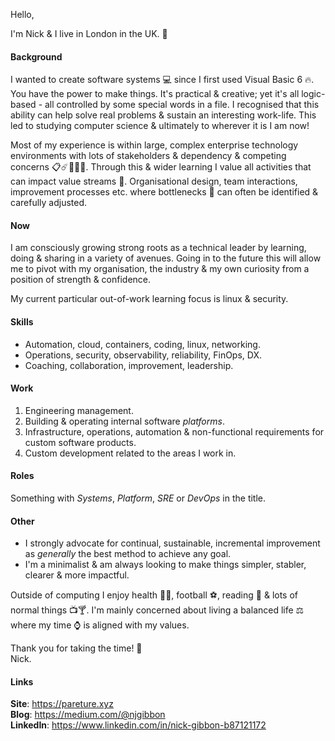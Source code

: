 Hello,

I'm Nick & I live in London in the UK. :city_sunrise:

#### Background
I wanted to create software systems :computer: since I first used Visual Basic 6 🔥. You have the power to make things. It's practical & creative; yet it's all logic-based - all controlled by some special words in a file. I recognised that this ability can help solve real problems & sustain an interesting work-life. This led to studying computer science & ultimately to wherever it is I am now!

Most of my experience is within large, complex enterprise technology environments with lots of stakeholders & dependency & competing concerns :clipboard::comet::office::rainbow::crystal_ball:. Through this & wider learning I value all activities that can impact value streams :rocket:. Organisational design, team interactions, improvement processes etc. where bottlenecks :champagne: can often be identified & carefully adjusted.

#### Now
I am consciously growing strong roots as a technical leader by learning, doing & sharing in a variety of avenues. Going in to the future this will allow me to pivot with my organisation, the industry & my own curiosity from a position of strength & confidence.

My current particular out-of-work learning focus is linux & security.

#### Skills
* Automation, cloud, containers, coding, linux, networking.
* Operations, security, observability, reliability, FinOps, DX.
* Coaching, collaboration, improvement, leadership.

#### Work
1. Engineering management.
1. Building & operating internal software *platforms*.
1. Infrastructure, operations, automation & non-functional requirements for custom software products.
1. Custom development related to the areas I work in.

#### Roles
Something with *Systems*, *Platform*, *SRE* or *DevOps* in the title.

#### Other
* I strongly advocate for continual, sustainable, incremental improvement as *generally* the best method to achieve any goal. 
* I'm a minimalist & am always looking to make things simpler, stabler, clearer & more impactful. 

Outside of computing I enjoy health :herb::muscle:, football :soccer:, reading :scroll: & lots of normal things :tv::cocktail:. I'm mainly concerned about living a balanced life :balance_scale: where my time :watch: is aligned with my values.


Thank you for taking the time! :beers:   
Nick.

#### Links
**Site**: https://pareture.xyz  
**Blog**: https://medium.com/@njgibbon  
**LinkedIn**: https://www.linkedin.com/in/nick-gibbon-b87121172
